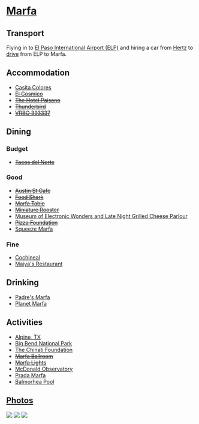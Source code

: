 # [Marfa](http://en.wikipedia.org/wiki/Marfa,_Texas)

## Transport

Flying in to [El Paso International Airport (ELP)](http://www.elpasointernationalairport.com/2009/index.html) and hiring a car from [Hertz](http://www.hertz.com) to [drive](http://g.co/maps/nuepz) from ELP to Marfa.

## Accommodation

* [Casita Colores](http://www.casitacoloresmarfa.com/)
* ~~[El Cosmico](http://www.elcosmico.com/)~~
* ~~[The Hotel Paisano](http://www.hotelpaisano.com/)~~
* ~~[Thunderbird](http://thunderbirdmarfa.com/)~~
* ~~[VRBO 393337](http://www.vrbo.com/393337)~~

## Dining

### Budget

* ~~[Tacos del Norte](http://travel.nytimes.com/travel/guides/north-america/united-states/texas/marfa/77323/tacos-del-norte/restaurant-detail.html)~~

### Good

* ~~[Austin St Cafe](http://www.austinstreetcafe.com/)~~
* ~~[Food Shark](http://www.foodsharkmarfa.com/)~~
* ~~[Marfa Table](http://www.marfatable.com/)~~
* ~~[Miniature Rooster](http://www.miniaturerooster.com/)~~
* [Museum of Electronic Wonders and Late Night Grilled Cheese Parlour](http://www.flickr.com/photos/foodshark/sets/72157624979622685/)
* ~~[Pizza Foundation](http://www.pizzafoundation.com/)~~
* [Squeeze Marfa](http://www.squeezemarfa.com/)

### Fine

* [Cochineal](http://cochinealmarfa.com/)
* [Maiya's Restaurant](http://www.maiyasrestaurant.com/)

## Drinking

* [Padre's Marfa](http://www.padresmarfa.com/)
* [Planet Marfa](https://www.facebook.com/pages/Planet-Marfa/202547196423500)

## Activities

* [Alpine, TX](http://www.alpinetexas.com/)
* [Big Bend National Park](http://www.nps.gov/bibe/index.htm)
* [The Chinati Foundation](http://www.chinati.org/)
* ~~[Marfa Ballroom](http://ballroommarfa.org/)~~
* ~~[Marfa Lights](http://en.wikipedia.org/wiki/Marfa_lights)~~
* [McDonald Observatory](http://mcdonaldobservatory.org/)
* [Prada Marfa](http://en.wikipedia.org/wiki/Prada_Marfa)
* [Balmorhea Pool](http://tpwd.texas.gov/state-parks/balmorhea)

## [Photos](http://www.flickr.com/photos/dylane/sets/72157629563363858/)

![](http://farm8.staticflickr.com/7092/6973071118_b27903f27d_m.jpg)
![](http://farm8.staticflickr.com/7100/6976924152_c035050e5f_m.jpg)
![](http://farm8.staticflickr.com/7088/7125801511_2689788b8e_m.jpg)
